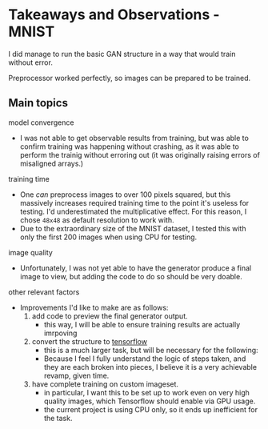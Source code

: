 # Takeaways and Observations - MNIST

I did manage to run the basic GAN structure in a way that would train without error.

Preprocessor worked perfectly, so images can be prepared to be trained.

## Main topics

model convergence
* I was not able to get observable results from training, but was able to confirm training was happening without crashing, as it was able to perform the trainig without erroring out (it was originally raising errors of misaligned arrays.)

training time
* One *can* preprocess images to over 100 pixels squared, but this massively increases required training time to the point it's useless for testing. I'd underestimated the multiplicative effect. For this reason, I chose `48x48` as default resolution to work with.
* Due to the extraordinary size of the MNIST dataset, I tested this with only the first 200 images when using CPU for testing.

image quality
* Unfortunately, I was not yet able to have the generator produce a final image to view, but adding the code to do so should be very doable.


other relevant factors
* Improvements I'd like to make are as follows:
  1. add code to preview the final generator output.
      * this way, I will be able to ensure training results are actually imrpoving
  1.    convert the structure to [tensorflow](https://www.tensorflow.org/tutorials/generative/dcgan)
        * this is a much larger task, but will be necessary for the following:
        * Because I feel I fully understand the logic of steps taken, and they are each broken into pieces, I believe it is a very achievable revamp, given time.
  2. have complete training on custom imageset.
      * in particular, I want this to be set up to work even on very high quality images, which Tensorflow should enable via GPU usage.
      * the current project is using CPU only, so it ends up inefficient for the task.